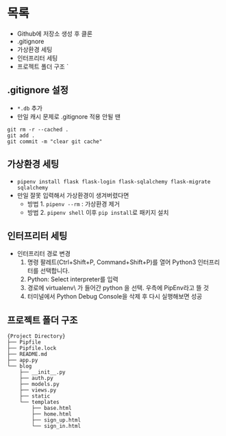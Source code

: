 # 목록
- Github에 저장소 생성 후 클론
- .gitignore
- 가상환경 세팅
- 인터프리터 세팅
- 프로젝트 폴더 구조
`
## .gitignore 설정
- `*.db` 추가
- 만일 캐시 문제로 .gitignore 적용 안될 땐
```
git rm -r --cached .
git add .
git commit -m "clear git cache"
```

## 가상환경 세팅
- `pipenv install flask flask-login flask-sqlalchemy flask-migrate sqlalchemy`
- 만일 잘못 입력해서 가상환경이 생겨버렸다면
    - 방법 1. `pipenv --rm` : 가상환경 제거
    - 방법 2. `pipenv shell` 이후 `pip install`로 패키지 설치

## 인터프리터 세팅
- 인터프리터 경로 변경
    1. 명령 팔레트(Ctrl+Shift+P, Command+Shift+P)를 열어 Python3 인터프리터를 선택합니다.
    2. Python: Select interpreter를 입력
    3. 경로에 virtualenv\ 가 들어간 python 을 선택. 우측에 PipEnv라고 뜰 것
    4. 터미널에서 Python Debug Console을 삭제 후 다시 실행해보면 성공

## 프로젝트 폴더 구조
```
{Project Directory}
├── Pipfile
├── Pipfile.lock
├── README.md
├── app.py
└── blog
    ├── __init__.py
    ├── auth.py
    ├── models.py
    ├── views.py
    ├── static
    └── templates
        ├── base.html
        ├── home.html
        ├── sign_up.html
        └── sign_in.html
```